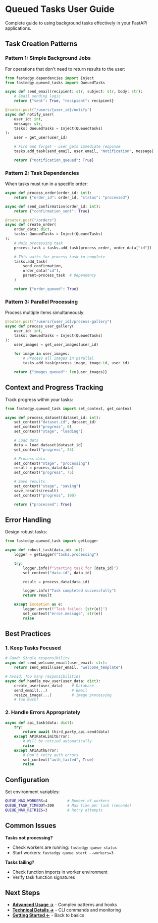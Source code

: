 # Queued Tasks User Guide

Complete guide to using background tasks effectively in your FastAPI applications.

## Task Creation Patterns

### Pattern 1: Simple Background Jobs

For operations that don't need to return results to the user:

```python
from fastedgy.dependencies import Inject
from fastedgy.queued_tasks import QueuedTasks

async def send_email(recipient: str, subject: str, body: str):
    # Email sending logic
    return {"sent": True, "recipient": recipient}

@router.post("/users/{user_id}/notify")
async def notify_user(
    user_id: int,
    message: str,
    tasks: QueuedTasks = Inject(QueuedTasks)
):
    user = get_user(user_id)

    # Fire and forget - user gets immediate response
    tasks.add_task(send_email, user.email, "Notification", message)

    return {"notification_queued": True}
```

### Pattern 2: Task Dependencies

When tasks must run in a specific order:

```python
async def process_order(order_id: int):
    return {"order_id": order_id, "status": "processed"}

async def send_confirmation(order_id: int):
    return {"confirmation_sent": True}

@router.post("/orders")
async def create_order(
    order_data: dict,
    tasks: QueuedTasks = Inject(QueuedTasks)
):
    # Main processing task
    process_task = tasks.add_task(process_order, order_data["id"])

    # This waits for process_task to complete
    tasks.add_task(
        send_confirmation,
        order_data["id"],
        parent=process_task  # Dependency
    )

    return {"order_queued": True}
```

### Pattern 3: Parallel Processing

Process multiple items simultaneously:

```python
@router.post("/users/{user_id}/process-gallery")
async def process_user_gallery(
    user_id: int,
    tasks: QueuedTasks = Inject(QueuedTasks)
):
    user_images = get_user_images(user_id)

    for image in user_images:
        # Process all images in parallel
        tasks.add_task(process_image, image.id, user_id)

    return {"images_queued": len(user_images)}
```

## Context and Progress Tracking

Track progress within your tasks:

```python
from fastedgy.queued_task import set_context, get_context

async def process_dataset(dataset_id: int):
    set_context("dataset.id", dataset_id)
    set_context("progress", 0)
    set_context("stage", "loading")

    # Load data
    data = load_dataset(dataset_id)
    set_context("progress", 25)

    # Process data
    set_context("stage", "processing")
    result = process_data(data)
    set_context("progress", 75)

    # Save results
    set_context("stage", "saving")
    save_results(result)
    set_context("progress", 100)

    return {"processed": True}
```

## Error Handling

Design robust tasks:

```python
from fastedgy.queued_task import getLogger

async def robust_task(data_id: int):
    logger = getLogger("tasks.processing")

    try:
        logger.info(f"Starting task for {data_id}")
        set_context("data.id", data_id)

        result = process_data(data_id)

        logger.info("Task completed successfully")
        return result

    except Exception as e:
        logger.error(f"Task failed: {str(e)}")
        set_context("error.message", str(e))
        raise
```

## Best Practices

### 1. Keep Tasks Focused
```python
# Good: Single responsibility
async def send_welcome_email(user_email: str):
    return send_email(user_email, "welcome_template")

# Avoid: Too many responsibilities
async def handle_new_user(user_data: dict):
    create_user(user_data)    # Database
    send_email(...)           # Email
    resize_image(...)         # Image processing
    # Too much!
```

### 2. Handle Errors Appropriately
```python
async def api_task(data: dict):
    try:
        return await third_party_api.send(data)
    except APIRateLimitError:
        # Will be retried automatically
        raise
    except APIAuthError:
        # Don't retry auth errors
        set_context("auth_failed", True)
        raise
```

## Configuration

Set environment variables:

```bash
QUEUE_MAX_WORKERS=4         # Number of workers
QUEUE_TASK_TIMEOUT=300      # Max time per task (seconds)
QUEUE_MAX_RETRIES=3         # Retry attempts
```

## Common Issues

**Tasks not processing?**
- Check workers are running: `fastedgy queue status`
- Start workers: `fastedgy queue start --workers=3`

**Tasks failing?**
- Check function imports in worker environment
- Verify task function signatures

## Next Steps

- **[Advanced Usage →](advanced.md)** - Complex patterns and hooks
- **[Technical Details →](technical.md)** - CLI commands and monitoring
- **[Getting Started ←](getting-started.md)** - Back to basics
